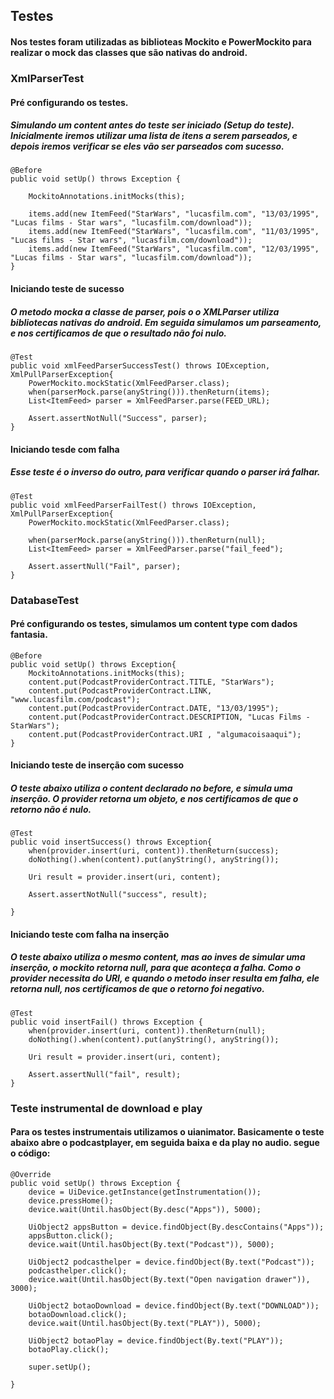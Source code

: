 ## Testes
#### Nos testes foram utilizadas as biblioteas Mockito e PowerMockito para realizar o mock das classes que são nativas do android.
### XmlParserTest
#### Pré configurando os testes.
##### Simulando um content antes do teste ser iniciado (Setup do teste). Inicialmente iremos utilizar uma lista de itens a serem parseados, e depois iremos verificar se eles vão ser parseados com sucesso.
    @Before
    public void setUp() throws Exception {

        MockitoAnnotations.initMocks(this);

        items.add(new ItemFeed("StarWars", "lucasfilm.com", "13/03/1995", "Lucas films - Star wars", "lucasfilm.com/download"));
        items.add(new ItemFeed("StarWars", "lucasfilm.com", "11/03/1995", "Lucas films - Star wars", "lucasfilm.com/download"));
        items.add(new ItemFeed("StarWars", "lucasfilm.com", "12/03/1995", "Lucas films - Star wars", "lucasfilm.com/download"));
    }
    
#### Iniciando teste de sucesso
##### O metodo mocka a classe de parser, pois o o XMLParser utiliza bibliotecas nativas do android. Em seguida simulamos um parseamento, e nos certificamos de que o resultado não foi nulo.
    @Test
    public void xmlFeedParserSuccessTest() throws IOException, XmlPullParserException{
        PowerMockito.mockStatic(XmlFeedParser.class);
        when(parserMock.parse(anyString())).thenReturn(items);
        List<ItemFeed> parser = XmlFeedParser.parse(FEED_URL);

        Assert.assertNotNull("Success", parser);
    }
    
    
#### Iniciando tesde com falha
##### Esse teste é o inverso do outro, para verificar quando o parser irá falhar.

    @Test
    public void xmlFeedParserFailTest() throws IOException, XmlPullParserException{
        PowerMockito.mockStatic(XmlFeedParser.class);

        when(parserMock.parse(anyString())).thenReturn(null);
        List<ItemFeed> parser = XmlFeedParser.parse("fail_feed");

        Assert.assertNull("Fail", parser);
    }

### DatabaseTest
#### Pré configurando os testes, simulamos um content type com dados fantasia.

    @Before
    public void setUp() throws Exception{
        MockitoAnnotations.initMocks(this);
        content.put(PodcastProviderContract.TITLE, "StarWars");
        content.put(PodcastProviderContract.LINK, "www.lucasfilm.com/podcast");
        content.put(PodcastProviderContract.DATE, "13/03/1995");
        content.put(PodcastProviderContract.DESCRIPTION, "Lucas Films - StarWars");
        content.put(PodcastProviderContract.URI , "algumacoisaaqui");
    }

#### Iniciando teste de inserção com sucesso
##### O teste abaixo utiliza o content declarado no before, e simula uma inserção. O provider retorna um objeto, e nos certificamos de que o retorno não é nulo.
    @Test
    public void insertSuccess() throws Exception{
        when(provider.insert(uri, content)).thenReturn(success);
        doNothing().when(content).put(anyString(), anyString());

        Uri result = provider.insert(uri, content);

        Assert.assertNotNull("success", result);

    }
    
#### Iniciando teste com falha na inserção
##### O teste abaixo utiliza o mesmo content, mas ao inves de simular uma inserção, o mockito retorna null, para que aconteça a falha. Como o provider necessita do URI, e quando o metodo inser resulta em falha, ele retorna null, nos certificamos de que o retorno foi negativo.
    @Test
    public void insertFail() throws Exception {
        when(provider.insert(uri, content)).thenReturn(null);
        doNothing().when(content).put(anyString(), anyString());

        Uri result = provider.insert(uri, content);

        Assert.assertNull("fail", result);
    }
    
### Teste instrumental de download e play
#### Para os testes instrumentais utilizamos o uianimator. Basicamente o teste abaixo abre o podcastplayer, em seguida baixa e da play no audio. segue o código:
    @Override
    public void setUp() throws Exception {
        device = UiDevice.getInstance(getInstrumentation());
        device.pressHome();
        device.wait(Until.hasObject(By.desc("Apps")), 5000);

        UiObject2 appsButton = device.findObject(By.descContains("Apps"));
        appsButton.click();
        device.wait(Until.hasObject(By.text("Podcast")), 5000);

        UiObject2 podcasthelper = device.findObject(By.text("Podcast"));
        podcasthelper.click();
        device.wait(Until.hasObject(By.text("Open navigation drawer")), 3000);

        UiObject2 botaoDownload = device.findObject(By.text("DOWNLOAD"));
        botaoDownload.click();
        device.wait(Until.hasObject(By.text("PLAY")), 5000);

        UiObject2 botaoPlay = device.findObject(By.text("PLAY"));
        botaoPlay.click();

        super.setUp();

    }
